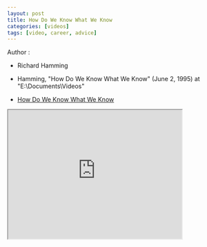 ```yaml
---
layout: post
title: How Do We Know What We Know
categories: [videos]
tags: [video, career, advice]
---
```


Author :

- Richard Hamming

- Hamming, "How Do We Know What We Know" (June 2, 1995) at "E:\Documents\Videos"
- [How Do We Know What We Know](https://www.youtube.com/watch?v=ZEjt5PerpeY)

<!--more-->

<iframe width="80%" height="300px" src="https://www.youtube.com/embed/ZEjt5PerpeY">
</iframe>